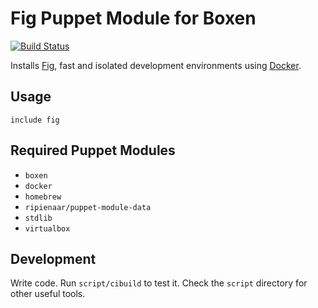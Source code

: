 # Fig Puppet Module for Boxen

[![Build Status](https://travis-ci.org/boxen/puppet-fig.svg)](https://travis-ci.org/boxen/puppet-fig)

Installs [Fig](http://www.fig.sh), fast and isolated development environments using [Docker](https://www.docker.io/).

## Usage

```puppet
include fig
```

## Required Puppet Modules

* `boxen`
* `docker`
* `homebrew`
* `ripienaar/puppet-module-data`
* `stdlib`
* `virtualbox`

## Development

Write code. Run `script/cibuild` to test it. Check the `script`
directory for other useful tools.
